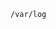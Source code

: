 <!-- usedin: [ _includes/_inlines/StackManagement/common/logging] - layout:code post: logging_other -->

```
/var/log
```
